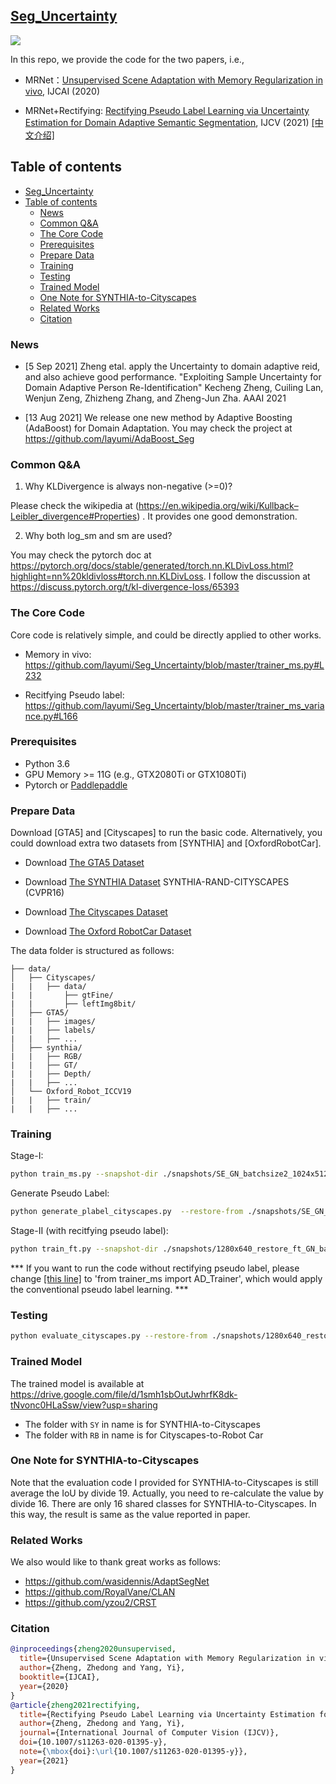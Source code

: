 ## [Seg_Uncertainty](https://arxiv.org/pdf/1912.11164.pdf)

![](https://github.com/layumi/Seg_Uncertainty/blob/master/Visual.jpg)

In this repo, we provide the code for the two papers, i.e., 

- MRNet：[Unsupervised Scene Adaptation with Memory Regularization in vivo](https://arxiv.org/pdf/1912.11164.pdf), IJCAI (2020)

- MRNet+Rectifying: [Rectifying Pseudo Label Learning via Uncertainty Estimation for Domain Adaptive Semantic Segmentation](https://arxiv.org/pdf/2003.03773.pdf), IJCV (2021) [[中文介绍]](https://zhuanlan.zhihu.com/p/130220572)

## Table of contents
- [Seg_Uncertainty](#seg_uncertainty)
- [Table of contents](#table-of-contents)
  - [News](#news)
  - [Common Q&A](#common-qa)
  - [The Core Code](#the-core-code)
  - [Prerequisites](#prerequisites)
  - [Prepare Data](#prepare-data)
  - [Training](#training)
  - [Testing](#testing)
  - [Trained Model](#trained-model)
  - [One Note for SYNTHIA-to-Cityscapes](#one-note-for-synthia-to-cityscapes)
  - [Related Works](#related-works)
  - [Citation](#citation)

### News
- [5 Sep 2021] Zheng etal. apply the Uncertainty to domain adaptive reid, and also achieve good performance. "Exploiting Sample Uncertainty for Domain Adaptive Person Re-Identification" Kecheng Zheng, Cuiling Lan, Wenjun Zeng, Zhizheng Zhang, and Zheng-Jun Zha. AAAI 2021

- [13 Aug 2021] We release one new method by Adaptive Boosting (AdaBoost) for Domain Adaptation. You may check the project at https://github.com/layumi/AdaBoost_Seg

### Common Q&A 
1. Why KLDivergence is always non-negative (>=0)?

Please check the wikipedia at (https://en.wikipedia.org/wiki/Kullback–Leibler_divergence#Properties) . It provides one good demonstration. 

2. Why both log_sm and sm are used?

You may check the pytorch doc at https://pytorch.org/docs/stable/generated/torch.nn.KLDivLoss.html?highlight=nn%20kldivloss#torch.nn.KLDivLoss. 
I follow the discussion at https://discuss.pytorch.org/t/kl-divergence-loss/65393

 ### The Core Code
 Core code is relatively simple, and could be directly applied to other works. 
 - Memory in vivo:  https://github.com/layumi/Seg_Uncertainty/blob/master/trainer_ms.py#L232

 - Recitfying Pseudo label:  https://github.com/layumi/Seg_Uncertainty/blob/master/trainer_ms_variance.py#L166
 
### Prerequisites
- Python 3.6
- GPU Memory >= 11G (e.g., GTX2080Ti or GTX1080Ti)
- Pytorch or [Paddlepaddle](https://www.paddlepaddle.org.cn/)


### Prepare Data
Download [GTA5] and [Cityscapes] to run the basic code.
Alternatively, you could download extra two datasets from [SYNTHIA] and [OxfordRobotCar].

- Download [The GTA5 Dataset]( https://download.visinf.tu-darmstadt.de/data/from_games/ )

- Download [The SYNTHIA Dataset]( http://synthia-dataset.net/download/808/)  SYNTHIA-RAND-CITYSCAPES (CVPR16)

- Download [The Cityscapes Dataset]( https://www.cityscapes-dataset.com/ )

- Download [The Oxford RobotCar Dataset]( http://www.nec-labs.com/~mas/adapt-seg/adapt-seg.html )

 The data folder is structured as follows:
 ```
 ├── data/
 │   ├── Cityscapes/  
 |   |   ├── data/
 |   |       ├── gtFine/
 |   |       ├── leftImg8bit/
 │   ├── GTA5/
 |   |   ├── images/
 |   |   ├── labels/
 |   |   ├── ...
 │   ├── synthia/ 
 |   |   ├── RGB/
 |   |   ├── GT/
 |   |   ├── Depth/
 |   |   ├── ...
 │   └── Oxford_Robot_ICCV19
 |   |   ├── train/
 |   |   ├── ...
 ```

 ### Training 
 Stage-I:
 ```bash
 python train_ms.py --snapshot-dir ./snapshots/SE_GN_batchsize2_1024x512_pp_ms_me0_classbalance7_kl0.1_lr2_drop0.1_seg0.5  --drop 0.1 --warm-up 5000 --batch-size 2 --learning-rate 2e-4 --crop-size 1024,512 --lambda-seg 0.5  --lambda-adv-target1 0.0002 --lambda-adv-target2 0.001   --lambda-me-target 0  --lambda-kl-target 0.1  --norm-style gn  --class-balance  --only-hard-label 80  --max-value 7  --gpu-ids 0,1  --often-balance  --use-se  
 ```

 Generate Pseudo Label:
 ```bash
 python generate_plabel_cityscapes.py  --restore-from ./snapshots/SE_GN_batchsize2_1024x512_pp_ms_me0_classbalance7_kl0.1_lr2_drop0.1_seg0.5/GTA5_25000.pth
 ```

 Stage-II (with recitfying pseudo label):
 ```bash
 python train_ft.py --snapshot-dir ./snapshots/1280x640_restore_ft_GN_batchsize9_512x256_pp_ms_me0_classbalance7_kl0_lr1_drop0.2_seg0.5_BN_80_255_0.8_Noaug --restore-from ./snapshots/SE_GN_batchsize2_1024x512_pp_ms_me0_classbalance7_kl0.1_lr2_drop0.1_seg0.5/GTA5_25000.pth --drop 0.2 --warm-up 5000 --batch-size 9 --learning-rate 1e-4 --crop-size 512,256 --lambda-seg 0.5 --lambda-adv-target1 0 --lambda-adv-target2 0 --lambda-me-target 0 --lambda-kl-target 0 --norm-style gn --class-balance --only-hard-label 80 --max-value 7 --gpu-ids 0,1,2 --often-balance  --use-se  --input-size 1280,640  --train_bn  --autoaug False
 ```
 *** If you want to run the code without rectifying pseudo label, please change [[this line]](https://github.com/layumi/Seg_Uncertainty/blob/master/train_ft.py#L20) to 'from trainer_ms import AD_Trainer', which would apply the conventional pseudo label learning. ***

 ### Testing
 ```bash
 python evaluate_cityscapes.py --restore-from ./snapshots/1280x640_restore_ft_GN_batchsize9_512x256_pp_ms_me0_classbalance7_kl0_lr1_drop0.2_seg0.5_BN_80_255_0.8_Noaug/GTA5_25000.pth
 ```

 ### Trained Model
 The trained model is available at https://drive.google.com/file/d/1smh1sbOutJwhrfK8dk-tNvonc0HLaSsw/view?usp=sharing

 - The folder with `SY` in name is for SYNTHIA-to-Cityscapes
 - The folder with `RB` in name is for Cityscapes-to-Robot Car

 ### One Note for SYNTHIA-to-Cityscapes
 Note that the evaluation code I provided for SYNTHIA-to-Cityscapes is still average the IoU by divide 19.
 Actually, you need to re-calculate the value by divide 16. There are only 16 shared classes for SYNTHIA-to-Cityscapes. 
 In this way, the result is same as the value reported in paper.

 ### Related Works
 We also would like to thank great works as follows:
 - https://github.com/wasidennis/AdaptSegNet
 - https://github.com/RoyalVane/CLAN
 - https://github.com/yzou2/CRST

 ### Citation
 ```bibtex
 @inproceedings{zheng2020unsupervised,
   title={Unsupervised Scene Adaptation with Memory Regularization in vivo},
   author={Zheng, Zhedong and Yang, Yi},
   booktitle={IJCAI},
   year={2020}
 }
 @article{zheng2021rectifying,
   title={Rectifying Pseudo Label Learning via Uncertainty Estimation for Domain Adaptive Semantic Segmentation },
   author={Zheng, Zhedong and Yang, Yi},
   journal={International Journal of Computer Vision (IJCV)},
   doi={10.1007/s11263-020-01395-y},
   note={\mbox{doi}:\url{10.1007/s11263-020-01395-y}},
   year={2021}
 }
 ```
